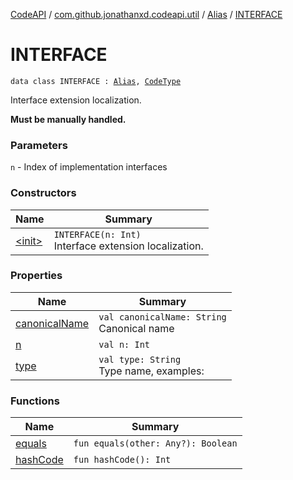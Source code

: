 [CodeAPI](../../../index.md) / [com.github.jonathanxd.codeapi.util](../../index.md) / [Alias](../index.md) / [INTERFACE](.)

# INTERFACE

`data class INTERFACE : `[`Alias`](../index.md)`, `[`CodeType`](../../../com.github.jonathanxd.codeapi.type/-code-type/index.md)

Interface extension localization.

**Must be manually handled.**

### Parameters

`n` - Index of implementation interfaces

### Constructors

| Name | Summary |
|---|---|
| [&lt;init&gt;](-init-.md) | `INTERFACE(n: Int)`<br>Interface extension localization. |

### Properties

| Name | Summary |
|---|---|
| [canonicalName](canonical-name.md) | `val canonicalName: String`<br>Canonical name |
| [n](n.md) | `val n: Int` |
| [type](type.md) | `val type: String`<br>Type name, examples: |

### Functions

| Name | Summary |
|---|---|
| [equals](equals.md) | `fun equals(other: Any?): Boolean` |
| [hashCode](hash-code.md) | `fun hashCode(): Int` |
